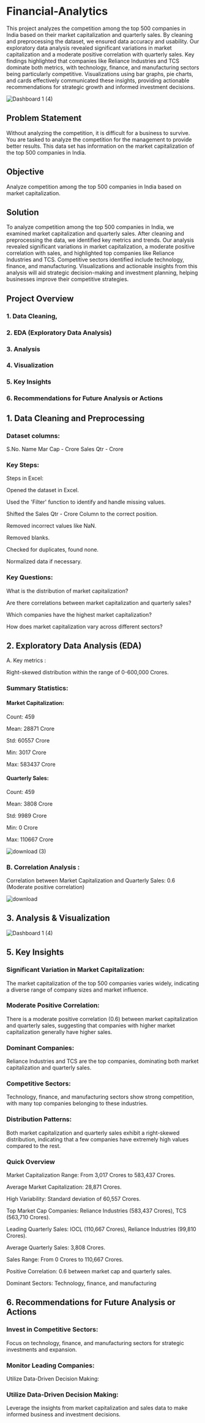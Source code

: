 # Financial-Analytics
This project analyzes the competition among the top 500 companies in India based on their market capitalization and quarterly sales. By cleaning and preprocessing the dataset, we ensured data accuracy and usability. Our exploratory data analysis revealed significant variations in market capitalization and a moderate positive correlation with quarterly sales. Key findings highlighted that companies like Reliance Industries and TCS dominate both metrics, with technology, finance, and manufacturing sectors being particularly competitive. Visualizations using bar graphs, pie charts, and cards effectively communicated these insights, providing actionable recommendations for strategic growth and informed investment decisions.

![Dashboard 1 (4)](https://github.com/kaifahmed2002/Financial-Analytics/assets/92524691/2e83defe-7910-4cbb-b45f-6356c2a15ff1)

## Problem Statement
Without analyzing the competition, it is difficult for a business to survive. You are tasked to analyze the competition for the management to provide better results. This data set has information on the market capitalization of the top 500 companies in India.

## Objective
Analyze competition among the top 500 companies in India based on market capitalization.

## Solution
To analyze competition among the top 500 companies in India, we examined market capitalization and quarterly sales. After cleaning and preprocessing the data, we identified key metrics and trends. Our analysis revealed significant variations in market capitalization, a moderate positive correlation with sales, and highlighted top companies like Reliance Industries and TCS. Competitive sectors identified include technology, finance, and manufacturing. Visualizations and actionable insights from this analysis will aid strategic decision-making and investment planning, helping businesses improve their competitive strategies.

## Project Overview

### 1. Data Cleaning,
### 2. EDA (Exploratory Data Analysis)
### 3. Analysis
### 4. Visualization
### 5. Key Insights
### 6. Recommendations for Future Analysis or Actions

## 1. Data Cleaning and Preprocessing

### Dataset columns:
S.No.
Name
Mar Cap - Crore
Sales Qtr - Crore

### Key Steps:
Steps in Excel:

Opened the dataset in Excel.

Used the 'Filter' function to identify and handle missing values.

Shifted the Sales Qtr - Crore Column to the correct position.

Removed incorrect values like NaN.

Removed blanks.

Checked for duplicates, found none.

Normalized data if necessary.

### Key Questions:
What is the distribution of market capitalization?

Are there correlations between market capitalization and quarterly sales?

Which companies have the highest market capitalization?

How does market capitalization vary across different sectors?

## 2. Exploratory Data Analysis (EDA)
A. Key metrics :

Right-skewed distribution within the range of 0-600,000 Crores.

### Summary Statistics:

#### Market Capitalization:

Count: 459

Mean: 28871 Crore

Std: 60557 Crore

Min: 3017 Crore

Max: 583437 Crore

#### Quarterly Sales:

Count: 459

Mean: 3808 Crore

Std: 9989 Crore

Min: 0 Crore

Max: 110667 Crore

![download (3)](https://github.com/kaifahmed2002/Financial-Analytics/assets/92524691/bdd57f8c-e273-47b1-8363-6cb941679e52)

### B. Correlation Analysis :
Correlation between Market Capitalization and Quarterly Sales: 0.6 (Moderate positive correlation)

![download](https://github.com/kaifahmed2002/Financial-Analytics/assets/92524691/b5989f07-47eb-4332-86eb-0fcbf99eee1e)

## 3. Analysis & Visualization

![Dashboard 1 (4)](https://github.com/kaifahmed2002/Financial-Analytics/assets/92524691/89d0ba0e-8325-427a-86e4-753a3e1d18cc)

## 5. Key Insights

### Significant Variation in Market Capitalization:
The market capitalization of the top 500 companies varies widely, indicating a diverse range of company sizes and market influence.

### Moderate Positive Correlation:
There is a moderate positive correlation (0.6) between market capitalization and quarterly sales, suggesting that companies with higher market capitalization generally have higher sales.

### Dominant Companies:
Reliance Industries and TCS are the top companies, dominating both market capitalization and quarterly sales.

### Competitive Sectors:
Technology, finance, and manufacturing sectors show strong competition, with many top companies belonging to these industries.

### Distribution Patterns:
Both market capitalization and quarterly sales exhibit a right-skewed distribution, indicating that a few companies have extremely high values compared to the rest.

### Quick Overview

Market Capitalization Range: From 3,017 Crores to 583,437 Crores.

Average Market Capitalization: 28,871 Crores.

High Variability: Standard deviation of 60,557 Crores.

Top Market Cap Companies: Reliance Industries (583,437 Crores), TCS (563,710 Crores).

Leading Quarterly Sales: IOCL (110,667 Crores), Reliance Industries (99,810 Crores).

Average Quarterly Sales: 3,808 Crores.

Sales Range: From 0 Crores to 110,667 Crores.

Positive Correlation: 0.6 between market cap and quarterly sales.

Dominant Sectors: Technology, finance, and manufacturing

## 6. Recommendations for Future Analysis or Actions

### Invest in Competitive Sectors:
Focus on technology, finance, and manufacturing sectors for strategic investments and expansion.

### Monitor Leading Companies:
Utilize Data-Driven Decision Making:

### Utilize Data-Driven Decision Making:
Leverage the insights from market capitalization and sales data to make informed business and investment decisions.
